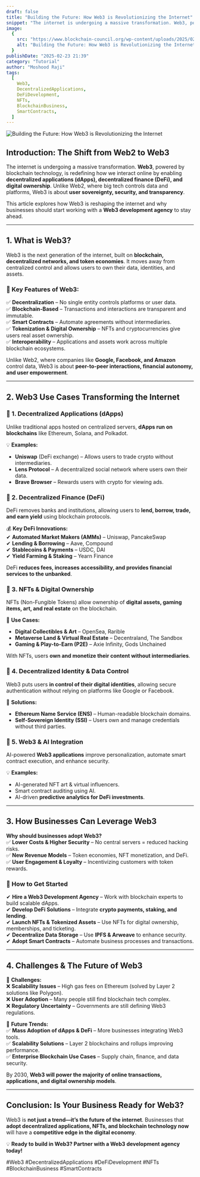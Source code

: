 ```yaml
---
draft: false
title: "Building the Future: How Web3 is Revolutionizing the Internet"
snippet: "The internet is undergoing a massive transformation. Web3, powered by blockchain technology, is redefining how we interact online by enabling decentralized applications (dApps), decentralized finance (DeFi), and digital ownership. Unlike Web2, where big tech controls data and platforms, Web3 is about user sovereignty, security, and transparency."
image:
  {
    src: "https://www.blockchain-council.org/wp-content/uploads/2025/02/How-Web3-is-Changing-the-Future-of-the-Internet-and-Finance-1.webp",
    alt: "Building the Future: How Web3 is Revolutionizing the Internet",
  }
publishDate: "2025-02-23 21:39"
category: "Tutorial"
author: "Moshood Raji"
tags:
  [
    Web3,
    DecentralizedApplications,
    DeFiDevelopment,
    NFTs,
    BlockchainBusiness,
    SmartContracts,
  ]
---
```


![Building the Future: How Web3 is Revolutionizing the Internet](https://www.blockchain-council.org/wp-content/uploads/2025/02/How-Web3-is-Changing-the-Future-of-the-Internet-and-Finance-1.webp)

## **Introduction: The Shift from Web2 to Web3**

The internet is undergoing a massive transformation. **Web3**, powered by blockchain technology, is redefining how we interact online by enabling **decentralized applications (dApps), decentralized finance (DeFi), and digital ownership**. Unlike Web2, where big tech controls data and platforms, Web3 is about **user sovereignty, security, and transparency**.

This article explores how Web3 is reshaping the internet and why businesses should start working with a **Web3 development agency** to stay ahead.

---

## **1. What is Web3?**

Web3 is the next generation of the internet, built on **blockchain, decentralized networks, and token economies**. It moves away from centralized control and allows users to own their data, identities, and assets.

### **🔹 Key Features of Web3:**

✅ **Decentralization** – No single entity controls platforms or user data.  
✅ **Blockchain-Based** – Transactions and interactions are transparent and immutable.  
✅ **Smart Contracts** – Automate agreements without intermediaries.  
✅ **Tokenization & Digital Ownership** – NFTs and cryptocurrencies give users real asset ownership.  
✅ **Interoperability** – Applications and assets work across multiple blockchain ecosystems.

Unlike Web2, where companies like **Google, Facebook, and Amazon** control data, Web3 is about **peer-to-peer interactions, financial autonomy, and user empowerment**.

---

## **2. Web3 Use Cases Transforming the Internet**

### **🔹 1. Decentralized Applications (dApps)**

Unlike traditional apps hosted on centralized servers, **dApps run on blockchains** like Ethereum, Solana, and Polkadot.

💡 **Examples:**

- **Uniswap** (DeFi exchange) – Allows users to trade crypto without intermediaries.
- **Lens Protocol** – A decentralized social network where users own their data.
- **Brave Browser** – Rewards users with crypto for viewing ads.

### **🔹 2. Decentralized Finance (DeFi)**

DeFi removes banks and institutions, allowing users to **lend, borrow, trade, and earn yield** using blockchain protocols.

💰 **Key DeFi Innovations:**  
✔ **Automated Market Makers (AMMs)** – Uniswap, PancakeSwap  
✔ **Lending & Borrowing** – Aave, Compound  
✔ **Stablecoins & Payments** – USDC, DAI  
✔ **Yield Farming & Staking** – Yearn Finance

DeFi **reduces fees, increases accessibility, and provides financial services to the unbanked**.

### **🔹 3. NFTs & Digital Ownership**

NFTs (Non-Fungible Tokens) allow ownership of **digital assets, gaming items, art, and real estate** on the blockchain.

🚀 **Use Cases:**

- **Digital Collectibles & Art** – OpenSea, Rarible
- **Metaverse Land & Virtual Real Estate** – Decentraland, The Sandbox
- **Gaming & Play-to-Earn (P2E)** – Axie Infinity, Gods Unchained

With NFTs, users **own and monetize their content without intermediaries**.

### **🔹 4. Decentralized Identity & Data Control**

Web3 puts users **in control of their digital identities**, allowing secure authentication without relying on platforms like Google or Facebook.

🔐 **Solutions:**

- **Ethereum Name Service (ENS)** – Human-readable blockchain domains.
- **Self-Sovereign Identity (SSI)** – Users own and manage credentials without third parties.

### **🔹 5. Web3 & AI Integration**

AI-powered **Web3 applications** improve personalization, automate smart contract execution, and enhance security.

💡 **Examples:**

- AI-generated NFT art & virtual influencers.
- Smart contract auditing using AI.
- AI-driven **predictive analytics for DeFi investments**.

---

## **3. How Businesses Can Leverage Web3**

**Why should businesses adopt Web3?**  
✅ **Lower Costs & Higher Security** – No central servers = reduced hacking risks.  
✅ **New Revenue Models** – Token economies, NFT monetization, and DeFi.  
✅ **User Engagement & Loyalty** – Incentivizing customers with token rewards.

### **🔹 How to Get Started**

✔ **Hire a Web3 Development Agency** – Work with blockchain experts to build scalable dApps.  
✔ **Develop DeFi Solutions** – Integrate **crypto payments, staking, and lending**.  
✔ **Launch NFTs & Tokenized Assets** – Use NFTs for digital ownership, memberships, and ticketing.  
✔ **Decentralize Data Storage** – Use **IPFS & Arweave** to enhance security.  
✔ **Adopt Smart Contracts** – Automate business processes and transactions.

---

## **4. Challenges & The Future of Web3**

🚧 **Challenges:**  
❌ **Scalability Issues** – High gas fees on Ethereum (solved by Layer 2 solutions like Polygon).  
❌ **User Adoption** – Many people still find blockchain tech complex.  
❌ **Regulatory Uncertainty** – Governments are still defining Web3 regulations.

🚀 **Future Trends:**  
✅ **Mass Adoption of dApps & DeFi** – More businesses integrating Web3 tools.  
✅ **Scalability Solutions** – Layer 2 blockchains and rollups improving performance.  
✅ **Enterprise Blockchain Use Cases** – Supply chain, finance, and data security.

By 2030, **Web3 will power the majority of online transactions, applications, and digital ownership models**.

---

## **Conclusion: Is Your Business Ready for Web3?**

Web3 is **not just a trend—it’s the future of the internet**. Businesses that **adopt decentralized applications, NFTs, and blockchain technology now** will have a **competitive edge in the digital economy**.

💡 **Ready to build in Web3? Partner with a Web3 development agency today!**

#Web3 #DecentralizedApplications #DeFiDevelopment #NFTs #BlockchainBusiness #SmartContracts
